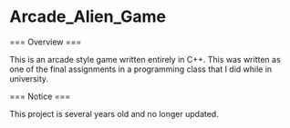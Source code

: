 # Arcade_Alien_Game

=== Overview ===

This is an arcade style game written entirely in C++. This was written as one of the final assignments in a programming class that I did while in university. 

=== Notice ===

This project is several years old and no longer updated. 
